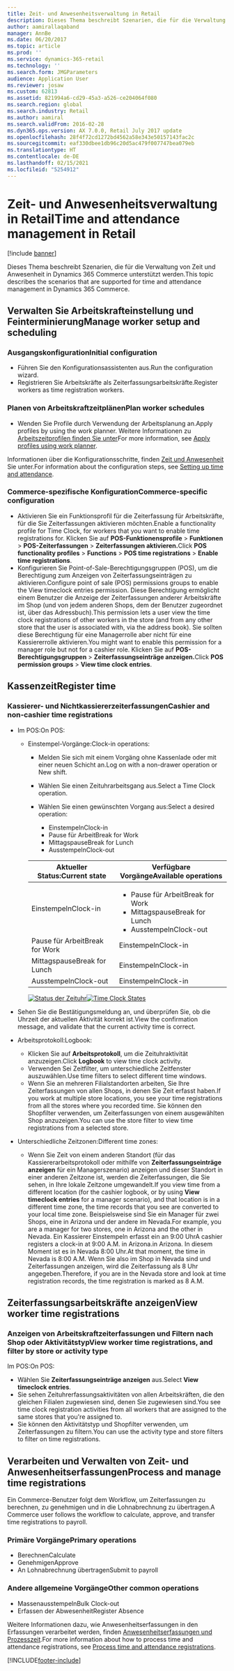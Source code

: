 ```yaml
---
title: Zeit- und Anwesenheitsverwaltung in Retail
description: Dieses Thema beschreibt Szenarien, die für die Verwaltung von Zeit und Anwesenheit in Dynamics 365 Commerce unterstützt werden.
author: aamirallaqaband
manager: AnnBe
ms.date: 06/20/2017
ms.topic: article
ms.prod: ''
ms.service: dynamics-365-retail
ms.technology: ''
ms.search.form: JMGParameters
audience: Application User
ms.reviewer: josaw
ms.custom: 62813
ms.assetid: 821994a6-cd29-45a3-a526-ce204064f080
ms.search.region: global
ms.search.industry: Retail
ms.author: aamiral
ms.search.validFrom: 2016-02-28
ms.dyn365.ops.version: AX 7.0.0, Retail July 2017 update
ms.openlocfilehash: 28f4f72cd1272bd4562a58e343e50157143fac2c
ms.sourcegitcommit: eaf330dbee1db96c20d5ac479f007747bea079eb
ms.translationtype: HT
ms.contentlocale: de-DE
ms.lasthandoff: 02/15/2021
ms.locfileid: "5254912"
---
```

# <a name="time-and-attendance-management-in-retail"></a><span data-ttu-id="5019a-103">Zeit- und Anwesenheitsverwaltung in Retail</span><span class="sxs-lookup"><span data-stu-id="5019a-103">Time and attendance management in Retail</span></span>

[!include [banner](includes/banner.md)]

<span data-ttu-id="5019a-104">Dieses Thema beschreibt Szenarien, die für die Verwaltung von Zeit und Anwesenheit in Dynamics 365 Commerce unterstützt werden.</span><span class="sxs-lookup"><span data-stu-id="5019a-104">This topic describes the scenarios that are supported for time and attendance management in Dynamics 365 Commerce.</span></span>

## <a name="manage-worker-setup-and-scheduling"></a><span data-ttu-id="5019a-105">Verwalten Sie Arbeitskrafteinstellung und Feinterminierung</span><span class="sxs-lookup"><span data-stu-id="5019a-105">Manage worker setup and scheduling</span></span>

### <a name="initial-configuration"></a><span data-ttu-id="5019a-106">Ausgangskonfiguration</span><span class="sxs-lookup"><span data-stu-id="5019a-106">Initial configuration</span></span>

- <span data-ttu-id="5019a-107">Führen Sie den Konfigurationsassistenten aus.</span><span class="sxs-lookup"><span data-stu-id="5019a-107">Run the configuration wizard.</span></span>
- <span data-ttu-id="5019a-108">Registrieren Sie Arbeitskräfte als Zeiterfassungsarbeitskräfte.</span><span class="sxs-lookup"><span data-stu-id="5019a-108">Register workers as time registration workers.</span></span>

### <a name="plan-worker-schedules"></a><span data-ttu-id="5019a-109">Planen von Arbeitskraftzeitplänen</span><span class="sxs-lookup"><span data-stu-id="5019a-109">Plan worker schedules</span></span>

- <span data-ttu-id="5019a-110">Wenden Sie Profile durch Verwendung der Arbeitsplanung an.</span><span class="sxs-lookup"><span data-stu-id="5019a-110">Apply profiles by using the work planner.</span></span> <span data-ttu-id="5019a-111">Weitere Informationen zu [Arbeitszeitprofilen finden Sie unter](https://technet.microsoft.com/library/aa551234.aspx)</span><span class="sxs-lookup"><span data-stu-id="5019a-111">For more information, see [Apply profiles using work planner](https://technet.microsoft.com/library/aa551234.aspx).</span></span>

<span data-ttu-id="5019a-112">Informationen über die Konfigurationsschritte, finden [Zeit und Anwesenheit](https://technet.microsoft.com/library/aa496971.aspx) Sie unter.</span><span class="sxs-lookup"><span data-stu-id="5019a-112">For information about the configuration steps, see [Setting up time and attendance](https://technet.microsoft.com/library/aa496971.aspx).</span></span>

### <a name="commerce-specific-configuration"></a><span data-ttu-id="5019a-113">Commerce-spezifische Konfiguration</span><span class="sxs-lookup"><span data-stu-id="5019a-113">Commerce-specific configuration</span></span>

- <span data-ttu-id="5019a-114">Aktivieren Sie ein Funktionsprofil für die Zeiterfassung für Arbeitskräfte, für die Sie Zeiterfassungen aktivieren möchten.</span><span class="sxs-lookup"><span data-stu-id="5019a-114">Enable a functionality profile for Time Clock, for workers that you want to enable time registrations for.</span></span> <span data-ttu-id="5019a-115">Klicken Sie auf **POS-Funktionensprofile** &gt; **Funktionen** &gt; **POS-Zeiterfassungen** &gt; **Zeiterfassungen aktivieren.**</span><span class="sxs-lookup"><span data-stu-id="5019a-115">Click **POS functionality profiles** &gt; **Functions** &gt; **POS time registrations** &gt; **Enable time registrations**.</span></span>
- <span data-ttu-id="5019a-116">Konfigurieren Sie Point-of-Sale-Berechtigungsgruppen (POS), um die Berechtigung zum Anzeigen von Zeiterfassungseinträgen zu aktivieren.</span><span class="sxs-lookup"><span data-stu-id="5019a-116">Configure point of sale (POS) permissions groups to enable the View timeclock entries permission.</span></span> <span data-ttu-id="5019a-117">Diese Berechtigung ermöglicht einem Benutzer die Anzeige der Zeiterfassungen anderer Arbeitskräfte im Shop (und von jedem anderen Shops, dem der Benutzer zugeordnet ist, über das Adressbuch).</span><span class="sxs-lookup"><span data-stu-id="5019a-117">This permission lets a user view the time clock registrations of other workers in the store (and from any other store that the user is associated with, via the address book).</span></span> <span data-ttu-id="5019a-118">Sie sollten diese Berechtigung für eine Managerrolle aber nicht für eine Kassiererrolle aktivieren.</span><span class="sxs-lookup"><span data-stu-id="5019a-118">You might want to enable this permission for a manager role but not for a cashier role.</span></span> <span data-ttu-id="5019a-119">Klicken Sie auf **POS-Berechtigungsgruppen** &gt; **Zeiterfassungseinträge anzeigen.**</span><span class="sxs-lookup"><span data-stu-id="5019a-119">Click **POS permission groups** &gt; **View time clock entries**.</span></span>

## <a name="register-time"></a><span data-ttu-id="5019a-120">Kassenzeit</span><span class="sxs-lookup"><span data-stu-id="5019a-120">Register time</span></span>

### <a name="cashier-and-non-cashier-time-registrations"></a><span data-ttu-id="5019a-121">Kassierer- und Nichtkassiererzeiterfassungen</span><span class="sxs-lookup"><span data-stu-id="5019a-121">Cashier and non-cashier time registrations</span></span>

- <span data-ttu-id="5019a-122">Im POS:</span><span class="sxs-lookup"><span data-stu-id="5019a-122">On POS:</span></span>

    - <span data-ttu-id="5019a-123">Einstempel-Vorgänge:</span><span class="sxs-lookup"><span data-stu-id="5019a-123">Clock-in operations:</span></span>

        - <span data-ttu-id="5019a-124">Melden Sie sich mit einem Vorgäng ohne Kassenlade oder mit einer neuen Schicht an.</span><span class="sxs-lookup"><span data-stu-id="5019a-124">Log on with a non-drawer operation or New shift.</span></span>
        - <span data-ttu-id="5019a-125">Wählen Sie einen Zeituhrarbeitsgang aus.</span><span class="sxs-lookup"><span data-stu-id="5019a-125">Select a Time Clock operation.</span></span>
        - <span data-ttu-id="5019a-126">Wählen Sie einen gewünschten Vorgang aus:</span><span class="sxs-lookup"><span data-stu-id="5019a-126">Select a desired operation:</span></span>

            - <span data-ttu-id="5019a-127">Einstempeln</span><span class="sxs-lookup"><span data-stu-id="5019a-127">Clock-in</span></span>
            - <span data-ttu-id="5019a-128">Pause für Arbeit</span><span class="sxs-lookup"><span data-stu-id="5019a-128">Break for Work</span></span>
            - <span data-ttu-id="5019a-129">Mittagspause</span><span class="sxs-lookup"><span data-stu-id="5019a-129">Break for Lunch</span></span>
            - <span data-ttu-id="5019a-130">Ausstempeln</span><span class="sxs-lookup"><span data-stu-id="5019a-130">Clock-out</span></span>

        <table>
        <thead>
        <tr>
        <th><span data-ttu-id="5019a-131">Aktueller Status:</span><span class="sxs-lookup"><span data-stu-id="5019a-131">Current state</span></span></th>
        <th><span data-ttu-id="5019a-132">Verfügbare Vorgänge</span><span class="sxs-lookup"><span data-stu-id="5019a-132">Available operations</span></span></th>
        </tr>
        </thead>
        <tbody>
        <tr>
        <td><span data-ttu-id="5019a-133">Einstempeln</span><span class="sxs-lookup"><span data-stu-id="5019a-133">Clock-in</span></span></td>
        <td>
        <ul>
        <li><span data-ttu-id="5019a-134">Pause für Arbeit</span><span class="sxs-lookup"><span data-stu-id="5019a-134">Break for Work</span></span></li>
        <li><span data-ttu-id="5019a-135">Mittagspause</span><span class="sxs-lookup"><span data-stu-id="5019a-135">Break for Lunch</span></span></li>
        <li><span data-ttu-id="5019a-136">Ausstempeln</span><span class="sxs-lookup"><span data-stu-id="5019a-136">Clock-out</span></span></li>
        </ul>
        </td>
        </tr>
        <tr>
        <td><span data-ttu-id="5019a-137">Pause für Arbeit</span><span class="sxs-lookup"><span data-stu-id="5019a-137">Break for Work</span></span></td>
        <td><span data-ttu-id="5019a-138">Einstempeln</span><span class="sxs-lookup"><span data-stu-id="5019a-138">Clock-in</span></span></td>
        </tr>
        <tr>
        <td><span data-ttu-id="5019a-139">Mittagspause</span><span class="sxs-lookup"><span data-stu-id="5019a-139">Break for Lunch</span></span></td>
        <td><span data-ttu-id="5019a-140">Einstempeln</span><span class="sxs-lookup"><span data-stu-id="5019a-140">Clock-in</span></span></td>
        </tr>
        <tr>
        <td><span data-ttu-id="5019a-141">Ausstempeln</span><span class="sxs-lookup"><span data-stu-id="5019a-141">Clock-out</span></span></td>
        <td><span data-ttu-id="5019a-142">Einstempeln</span><span class="sxs-lookup"><span data-stu-id="5019a-142">Clock-in</span></span></td>
        </tr>
        </tbody>
        </table>

        <span data-ttu-id="5019a-143">[![Status der Zeituhr](./media/timeclockstates.png)](./media/timeclockstates.png)</span><span class="sxs-lookup"><span data-stu-id="5019a-143">[![Time Clock States](./media/timeclockstates.png)](./media/timeclockstates.png)</span></span>

- <span data-ttu-id="5019a-144">Sehen Sie die Bestätigungsmeldung an, und überprüfen Sie, ob die Uhrzeit der aktuellen Aktivität korrekt ist.</span><span class="sxs-lookup"><span data-stu-id="5019a-144">View the confirmation message, and validate that the current activity time is correct.</span></span>
- <span data-ttu-id="5019a-145">Arbeitsprotokoll:</span><span class="sxs-lookup"><span data-stu-id="5019a-145">Logbook:</span></span>

    - <span data-ttu-id="5019a-146">Klicken Sie auf **Arbeitsprotokoll**, um die Zeituhraktivität anzuzeigen.</span><span class="sxs-lookup"><span data-stu-id="5019a-146">Click **Logbook** to view time clock activity.</span></span>
    - <span data-ttu-id="5019a-147">Verwenden Sei Zeitfilter, um unterschiedliche Zeitfenster auszuwählen.</span><span class="sxs-lookup"><span data-stu-id="5019a-147">Use time filters to select different time windows.</span></span>
    - <span data-ttu-id="5019a-148">Wenn Sie an mehreren Filialstandorten arbeiten, Sie Ihre Zeiterfassungen von allen Shops, in denen Sie Zeit erfasst haben.</span><span class="sxs-lookup"><span data-stu-id="5019a-148">If you work at multiple store locations, you see your time registrations from all the stores where you recorded time.</span></span> <span data-ttu-id="5019a-149">Sie können den Shopfilter verwenden, um Zeiterfassungen von einem ausgewählten Shop anzuzeigen.</span><span class="sxs-lookup"><span data-stu-id="5019a-149">You can use the store filter to view time registrations from a selected store.</span></span>

- <span data-ttu-id="5019a-150">Unterschiedliche Zeitzonen:</span><span class="sxs-lookup"><span data-stu-id="5019a-150">Different time zones:</span></span>

    - <span data-ttu-id="5019a-151">Wenn Sie Zeit von einem anderen Standort (für das Kassiererarbeitsprotokoll oder mithilfe von **Zeiterfassungseinträge anzeigen** für ein Managerszenario) anzeigen und dieser Standort in einer anderen Zeitzone ist, werden die Zeiterfassungen, die Sie sehen, in Ihre lokale Zeitzone umgewandelt.</span><span class="sxs-lookup"><span data-stu-id="5019a-151">If you view time from a different location (for the cashier logbook, or by using **View timeclock entries** for a manager scenario), and that location is in a different time zone, the time records that you see are converted to your local time zone.</span></span> <span data-ttu-id="5019a-152">Beispielsweise sind Sie ein Manager für zwei Shops, eine in Arizona und der andere im Nevada.</span><span class="sxs-lookup"><span data-stu-id="5019a-152">For example, you are a manager for two stores, one in Arizona and the other in Nevada.</span></span> <span data-ttu-id="5019a-153">Ein Kassierer Einstempeln erfasst ein an 9:00 Uhr</span><span class="sxs-lookup"><span data-stu-id="5019a-153">A cashier registers a clock-in at 9:00 A.M.</span></span> <span data-ttu-id="5019a-154">in Arizona.</span><span class="sxs-lookup"><span data-stu-id="5019a-154">in Arizona.</span></span> <span data-ttu-id="5019a-155">In diesem Moment ist es in Nevada 8:00 Uhr.</span><span class="sxs-lookup"><span data-stu-id="5019a-155">At that moment, the time in Nevada is 8:00 A.M.</span></span> <span data-ttu-id="5019a-156">Wenn Sie also im Shop in Nevada sind und Zeiterfassungen anzeigen, wird die Zeiterfassung als 8 Uhr angegeben.</span><span class="sxs-lookup"><span data-stu-id="5019a-156">Therefore, if you are in the Nevada store and look at time registration records, the time registration is marked as 8 A.M.</span></span>

## <a name="view-worker-time-registrations"></a><span data-ttu-id="5019a-157">Zeiterfassungsarbeitskräfte anzeigen</span><span class="sxs-lookup"><span data-stu-id="5019a-157">View worker time registrations</span></span>

### <a name="view-worker-time-registrations-and-filter-by-store-or-activity-type"></a><span data-ttu-id="5019a-158">Anzeigen von Arbeitskraftzeiterfassungen und Filtern nach Shop oder Aktivitätstyp</span><span class="sxs-lookup"><span data-stu-id="5019a-158">View worker time registrations, and filter by store or activity type</span></span>

<span data-ttu-id="5019a-159">Im POS:</span><span class="sxs-lookup"><span data-stu-id="5019a-159">On POS:</span></span>

- <span data-ttu-id="5019a-160">Wählen Sie **Zeiterfassungseinträge anzeigen** aus.</span><span class="sxs-lookup"><span data-stu-id="5019a-160">Select **View timeclock entries**.</span></span>
- <span data-ttu-id="5019a-161">Sie sehen Zeituhrerfassungsaktivitäten von allen Arbeitskräften, die den gleichen Filialen zugewiesen sind, denen Sie zugewiesen sind.</span><span class="sxs-lookup"><span data-stu-id="5019a-161">You see time clock registration activities from all workers that are assigned to the same stores that you're assigned to.</span></span>
- <span data-ttu-id="5019a-162">Sie können den Aktivitätstyp und Shopfilter verwenden, um Zeiterfassungen zu filtern.</span><span class="sxs-lookup"><span data-stu-id="5019a-162">You can use the activity type and store filters to filter on time registrations.</span></span>

## <a name="process-and-manage-time-registrations"></a><span data-ttu-id="5019a-163">Verarbeiten und Verwalten von Zeit- und Anwesenheitserfassungen</span><span class="sxs-lookup"><span data-stu-id="5019a-163">Process and manage time registrations</span></span>

<span data-ttu-id="5019a-164">Ein Commerce-Benutzer folgt dem Workflow, um Zeiterfassungen zu berechnen, zu genehmigen und in die Lohnabrechnung zu übertragen.</span><span class="sxs-lookup"><span data-stu-id="5019a-164">A Commerce user follows the workflow to calculate, approve, and transfer time registrations to payroll.</span></span>

### <a name="primary-operations"></a><span data-ttu-id="5019a-165">Primäre Vorgänge</span><span class="sxs-lookup"><span data-stu-id="5019a-165">Primary operations</span></span>

- <span data-ttu-id="5019a-166">Berechnen</span><span class="sxs-lookup"><span data-stu-id="5019a-166">Calculate</span></span>
- <span data-ttu-id="5019a-167">Genehmigen</span><span class="sxs-lookup"><span data-stu-id="5019a-167">Approve</span></span>
- <span data-ttu-id="5019a-168">An Lohnabrechnung übertragen</span><span class="sxs-lookup"><span data-stu-id="5019a-168">Submit to payroll</span></span>

### <a name="other-common-operations"></a><span data-ttu-id="5019a-169">Andere allgemeine Vorgänge</span><span class="sxs-lookup"><span data-stu-id="5019a-169">Other common operations</span></span>

- <span data-ttu-id="5019a-170">Massenausstempeln</span><span class="sxs-lookup"><span data-stu-id="5019a-170">Bulk Clock-out</span></span>
- <span data-ttu-id="5019a-171">Erfassen der Abwesenheit</span><span class="sxs-lookup"><span data-stu-id="5019a-171">Register Absence</span></span>

<span data-ttu-id="5019a-172">Weitere Informationen dazu, wie Anwesenheitserfassungen in den Erfassungen verarbeitet werden, finden [Anwesenheitserfassungen und Prozesszeit](https://technet.microsoft.com/library/aa573180.aspx).</span><span class="sxs-lookup"><span data-stu-id="5019a-172">For more information about how to process time and attendance registrations, see [Process time and attendance registrations](https://technet.microsoft.com/library/aa573180.aspx).</span></span>


[!INCLUDE[footer-include](../includes/footer-banner.md)]